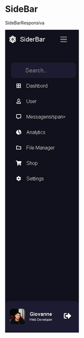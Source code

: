 # SideBar
 SideBarResponsiva

![imagem sidebar](https://github.com/Giovannelrodrigues/SideBar/blob/main/Capturar.JPG)